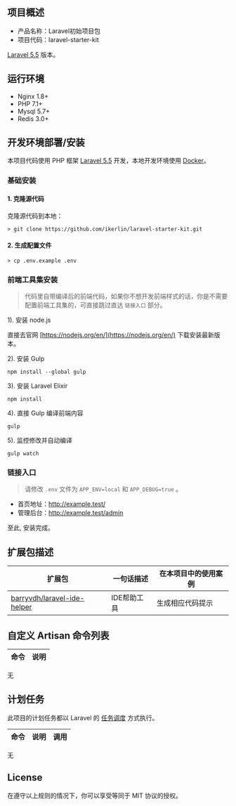 ## 项目概述

* 产品名称：Laravel初始项目包
* 项目代码：laravel-starter-kit

[Laravel 5.5](https://laravel-china.org/docs/laravel/5.5) 版本。

## 运行环境

- Nginx 1.8+
- PHP 7.1+
- Mysql 5.7+
- Redis 3.0+

## 开发环境部署/安装

本项目代码使用 PHP 框架 [Laravel 5.5](http://laravel-china.org/docs/5.5/) 开发，本地开发环境使用 [Docker](http://www.docker.com)。

### 基础安装

#### 1. 克隆源代码

克隆源代码到本地：

    > git clone https://github.com/ikerlin/laravel-starter-kit.git

#### 2. 生成配置文件

    > cp .env.example .env

### 前端工具集安装

> 代码里自带编译后的前端代码，如果你不想开发前端样式的话，你是不需要配置前端工具集的，可直接跳过直达 `链接入口` 部分。

1). 安装 node.js

直接去官网 [https://nodejs.org/en/](https://nodejs.org/en/) 下载安装最新版本。

2). 安装 Gulp

```shell
npm install --global gulp
```

3). 安装 Laravel Elixir

```shell
npm install
```

4). 直接 Gulp 编译前端内容

```shell
gulp
```

5). 监控修改并自动编译

```shell
gulp watch
```

### 链接入口

> 请修改 `.env` 文件为 `APP_ENV=local` 和 `APP_DEBUG=true` 。

* 首页地址：http://example.test/
* 管理后台：http://example.test/admin

至此, 安装完成。

## 扩展包描述

| 扩展包 | 一句话描述 | 在本项目中的使用案例 |  
| --- | --- | --- |   
| [barryvdh/laravel-ide-helper](https://github.com/barryvdh/laravel-ide-helper.git) | IDE帮助工具 | 生成相应代码提示 |

## 自定义 Artisan 命令列表

| 命令 | 说明 |
| --- | --- |
无

## 计划任务

此项目的计划任务都以 Laravel 的 [任务调度](https://laravel-china.org/docs/laravel/5.5/scheduling) 方式执行。

| 命令 | 说明 | 调用 |
| --- | --- | --- |
无

## License

> 

在遵守以上规则的情况下，你可以享受等同于 MIT 协议的授权。